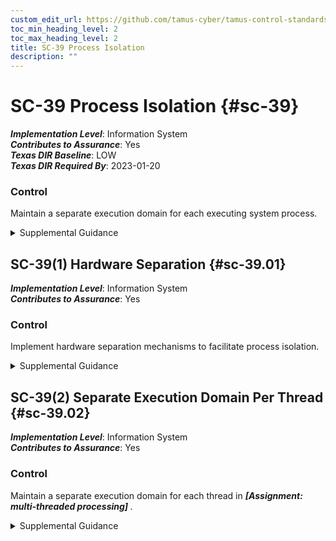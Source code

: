 ```yaml
---
custom_edit_url: https://github.com/tamus-cyber/tamus-control-standards/tree/main/content/tamus.edu/TAMUS_profile.xml
toc_min_heading_level: 2
toc_max_heading_level: 2
title: SC-39 Process Isolation
description: ""
---
```


# SC-39 Process Isolation {#sc-39}

_**Implementation Level**_: Information System\
_**Contributes to Assurance**_: Yes\
_**Texas DIR Baseline**_: LOW\
_**Texas DIR Required By**_: 2023-01-20

### Control

Maintain a separate execution domain for each executing system process.

<details>
  <summary>Supplemental Guidance</summary>

Systems can maintain separate execution domains for each executing process by assigning each process a separate address space. Each system process has a distinct address space so that communication between processes is performed in a manner controlled through the security functions, and one process cannot modify the executing code of another process. Maintaining separate execution domains for executing processes can be achieved, for example, by implementing separate address spaces. Process isolation technologies, including sandboxing or virtualization, logically separate software and firmware from other software, firmware, and data. Process isolation helps limit the access of potentially untrusted software to other system resources. The capability to maintain separate execution domains is available in commercial operating systems that employ multi-state processor technologies.

</details>

## SC-39(1) Hardware Separation {#sc-39.01}

_**Implementation Level**_: Information System\
_**Contributes to Assurance**_: Yes

### Control

Implement hardware separation mechanisms to facilitate process isolation.

<details>
  <summary>Supplemental Guidance</summary>

Hardware-based separation of system processes is generally less susceptible to compromise than software-based separation, thus providing greater assurance that the separation will be enforced. Hardware separation mechanisms include hardware memory management.

</details>

## SC-39(2) Separate Execution Domain Per Thread {#sc-39.02}

_**Implementation Level**_: Information System\
_**Contributes to Assurance**_: Yes

### Control

Maintain a separate execution domain for each thread in <strong title="sc-39.02_odp"> <em>[Assignment: multi-threaded processing]</em> </strong>.

<details>
  <summary>Supplemental Guidance</summary>

None.

</details>

